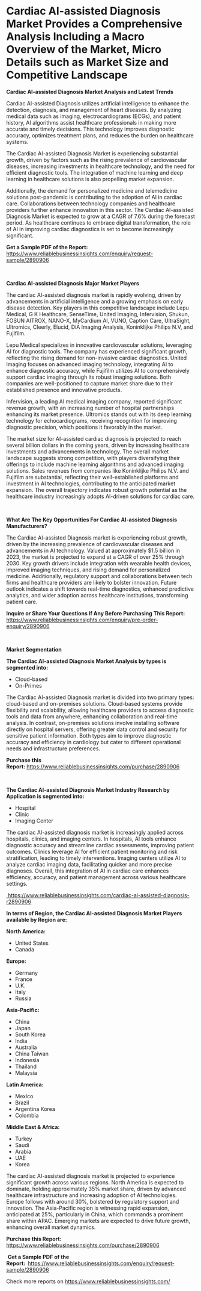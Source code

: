<p><h1>Cardiac AI-assisted Diagnosis Market Provides a Comprehensive Analysis Including a Macro Overview of the Market, Micro Details such as Market Size and Competitive Landscape</h1></p><p><strong>Cardiac AI-assisted Diagnosis Market Analysis and Latest Trends</strong></p>
<p><p>Cardiac AI-assisted Diagnosis utilizes artificial intelligence to enhance the detection, diagnosis, and management of heart diseases. By analyzing medical data such as imaging, electrocardiograms (ECGs), and patient history, AI algorithms assist healthcare professionals in making more accurate and timely decisions. This technology improves diagnostic accuracy, optimizes treatment plans, and reduces the burden on healthcare systems.</p><p>The Cardiac AI-assisted Diagnosis Market is experiencing substantial growth, driven by factors such as the rising prevalence of cardiovascular diseases, increasing investments in healthcare technology, and the need for efficient diagnostic tools. The integration of machine learning and deep learning in healthcare solutions is also propelling market expansion.</p><p>Additionally, the demand for personalized medicine and telemedicine solutions post-pandemic is contributing to the adoption of AI in cardiac care. Collaborations between technology companies and healthcare providers further enhance innovation in this sector. The Cardiac AI-assisted Diagnosis Market is expected to grow at a CAGR of 7.6% during the forecast period. As healthcare continues to embrace digital transformation, the role of AI in improving cardiac diagnostics is set to become increasingly significant.</p></p>
<p><strong>Get a Sample PDF of the Report:&nbsp;</strong> <a href="https://www.reliablebusinessinsights.com/enquiry/request-sample/2890906?utm_campaign=2111&utm_medium=2&utm_source=Github&utm_content=ia&utm_term=14032025&utm_id=cardiac-ai-assisted-diagnosis">https://www.reliablebusinessinsights.com/enquiry/request-sample/2890906</a></p>
<p>&nbsp;</p>
<p><strong>Cardiac AI-assisted Diagnosis Major Market Players</strong></p>
<p><p>The cardiac AI-assisted diagnosis market is rapidly evolving, driven by advancements in artificial intelligence and a growing emphasis on early disease detection. Key players in this competitive landscape include Lepu Medical, G K Healthcare, SenseTime, United Imaging, Infervision, Shukun, FOSUN AITROX, NANO-X, MyCardium AI, VUNO, Caption Care, UltraSight, Ultromics, Cleerly, Elucid, DiA Imaging Analysis, Koninklijke Philips N.V, and Fujifilm.</p><p>Lepu Medical specializes in innovative cardiovascular solutions, leveraging AI for diagnostic tools. The company has experienced significant growth, reflecting the rising demand for non-invasive cardiac diagnostics. United Imaging focuses on advanced imaging technology, integrating AI to enhance diagnostic accuracy, while Fujifilm utilizes AI to comprehensively support cardiac imaging through its robust imaging solutions. Both companies are well-positioned to capture market share due to their established presence and innovative products.</p><p>Infervision, a leading AI medical imaging company, reported significant revenue growth, with an increasing number of hospital partnerships enhancing its market presence. Ultromics stands out with its deep learning technology for echocardiograms, receiving recognition for improving diagnostic precision, which positions it favorably in the market.</p><p>The market size for AI-assisted cardiac diagnosis is projected to reach several billion dollars in the coming years, driven by increasing healthcare investments and advancements in technology. The overall market landscape suggests strong competition, with players diversifying their offerings to include machine learning algorithms and advanced imaging solutions. Sales revenues from companies like Koninklijke Philips N.V. and Fujifilm are substantial, reflecting their well-established platforms and investment in AI technologies, contributing to the anticipated market expansion. The overall trajectory indicates robust growth potential as the healthcare industry increasingly adopts AI-driven solutions for cardiac care.</p></p>
<p>&nbsp;</p>
<p><strong>What Are The Key Opportunities For Cardiac AI-assisted Diagnosis Manufacturers?</strong></p>
<p><p>The Cardiac AI-assisted Diagnosis market is experiencing robust growth, driven by the increasing prevalence of cardiovascular diseases and advancements in AI technology. Valued at approximately $1.5 billion in 2023, the market is projected to expand at a CAGR of over 25% through 2030. Key growth drivers include integration with wearable health devices, improved imaging techniques, and rising demand for personalized medicine. Additionally, regulatory support and collaborations between tech firms and healthcare providers are likely to bolster innovation. Future outlook indicates a shift towards real-time diagnostics, enhanced predictive analytics, and wider adoption across healthcare institutions, transforming patient care.</p></p>
<p><strong>Inquire or Share Your Questions If Any Before Purchasing This Report:</strong> <a href="https://www.reliablebusinessinsights.com/enquiry/pre-order-enquiry/2890906?utm_campaign=2111&utm_medium=2&utm_source=Github&utm_content=ia&utm_term=14032025&utm_id=cardiac-ai-assisted-diagnosis">https://www.reliablebusinessinsights.com/enquiry/pre-order-enquiry/2890906</a></p>
<p>&nbsp;</p>
<p><strong>Market Segmentation</strong></p>
<p><strong>The Cardiac AI-assisted Diagnosis Market Analysis by types is segmented into:</strong></p>
<p><ul><li> Cloud-based</li><li>On-Primes </li></ul></p>
<p><p>The Cardiac AI-assisted Diagnosis market is divided into two primary types: cloud-based and on-premises solutions. Cloud-based systems provide flexibility and scalability, allowing healthcare providers to access diagnostic tools and data from anywhere, enhancing collaboration and real-time analysis. In contrast, on-premises solutions involve installing software directly on hospital servers, offering greater data control and security for sensitive patient information. Both types aim to improve diagnostic accuracy and efficiency in cardiology but cater to different operational needs and infrastructure preferences.</p></p>
<p><strong>Purchase this Report:&nbsp;</strong><a href="https://www.reliablebusinessinsights.com/purchase/2890906?utm_campaign=2111&utm_medium=2&utm_source=Github&utm_content=ia&utm_term=14032025&utm_id=cardiac-ai-assisted-diagnosis">https://www.reliablebusinessinsights.com/purchase/2890906</a></p>
<p>&nbsp;</p>
<p><strong>The Cardiac AI-assisted Diagnosis Market Industry Research by Application is segmented into:</strong></p>
<p><ul><li> Hospital</li><li>Clinic</li><li>Imaging Center </li></ul></p>
<p><p>The cardiac AI-assisted diagnosis market is increasingly applied across hospitals, clinics, and imaging centers. In hospitals, AI tools enhance diagnostic accuracy and streamline cardiac assessments, improving patient outcomes. Clinics leverage AI for efficient patient monitoring and risk stratification, leading to timely interventions. Imaging centers utilize AI to analyze cardiac imaging data, facilitating quicker and more precise diagnoses. Overall, this integration of AI in cardiac care enhances efficiency, accuracy, and patient management across various healthcare settings.</p></p>
<p><a href="https://www.reliablebusinessinsights.com/cardiac-ai-assisted-diagnosis-r2890906?utm_campaign=2111&utm_medium=2&utm_source=Github&utm_content=ia&utm_term=14032025&utm_id=cardiac-ai-assisted-diagnosis">&nbsp;https://www.reliablebusinessinsights.com/cardiac-ai-assisted-diagnosis-r2890906</a></p>
<p><strong>In terms of Region, the Cardiac AI-assisted Diagnosis Market Players available by Region are:</strong></p>
<p>
    <p> <strong> North America: </strong>
        <ul>
            <li>United States</li>
            <li>Canada</li>
        </ul>
        </p> 
    <p> <strong> Europe: </strong>
        <ul>
            <li>Germany</li>
            <li>France</li>
            <li>U.K.</li>
            <li>Italy</li>
            <li>Russia</li>
        </ul>
        </p> 
    <p> <strong> Asia-Pacific: </strong>
        <ul>
            <li>China</li>
            <li>Japan</li>
            <li>South Korea</li>
            <li>India</li>
            <li>Australia</li>
            <li>China Taiwan</li>
            <li>Indonesia</li>
            <li>Thailand</li>
            <li>Malaysia</li>
        </ul>
        </p> 
    <p> <strong> Latin America: </strong>
        <ul>
            <li>Mexico</li>
            <li>Brazil</li>
            <li>Argentina Korea</li>
            <li>Colombia</li>
        </ul>
        </p> 
    <p> <strong> Middle East & Africa: </strong>
        <ul>
            <li>Turkey</li>
            <li>Saudi</li>
            <li>Arabia</li>
            <li>UAE</li>
            <li>Korea</li>
        </ul>
    </p>
    </p>
<p><p>The cardiac AI-assisted diagnosis market is projected to experience significant growth across various regions. North America is expected to dominate, holding approximately 35% market share, driven by advanced healthcare infrastructure and increasing adoption of AI technologies. Europe follows with around 30%, bolstered by regulatory support and innovation. The Asia-Pacific region is witnessing rapid expansion, anticipated at 25%, particularly in China, which commands a prominent share within APAC. Emerging markets are expected to drive future growth, enhancing overall market dynamics.</p></p>
<p><strong>Purchase this Report: </strong><a href="https://www.reliablebusinessinsights.com/purchase/2890906?utm_campaign=2111&utm_medium=2&utm_source=Github&utm_content=ia&utm_term=14032025&utm_id=cardiac-ai-assisted-diagnosis">https://www.reliablebusinessinsights.com/purchase/2890906</a></p>
<p>&nbsp;<strong>Get a Sample PDF of the Report:&nbsp;&nbsp;</strong><a href="https://www.reliablebusinessinsights.com/enquiry/request-sample/2890906?utm_campaign=2111&utm_medium=2&utm_source=Github&utm_content=ia&utm_term=14032025&utm_id=cardiac-ai-assisted-diagnosis">https://www.reliablebusinessinsights.com/enquiry/request-sample/2890906</a></p>
<p><strong></strong></p>
<p>Check more reports on <a href="https://www.reliablebusinessinsights.com/?utm_campaign=2111&utm_medium=2&utm_source=Github&utm_content=ia&utm_term=14032025&utm_id=cardiac-ai-assisted-diagnosis">https://www.reliablebusinessinsights.com/</a></p>